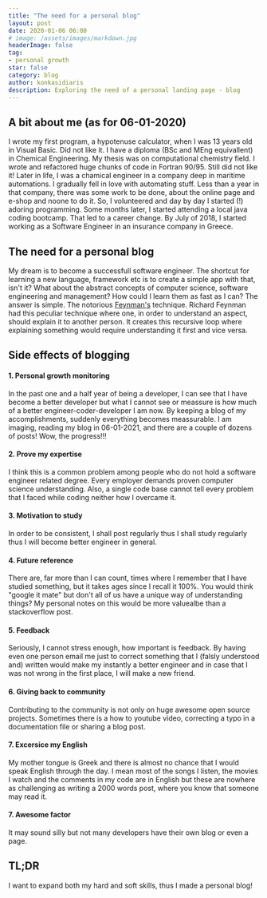 ```yaml
---
title: "The need for a personal blog"
layout: post
date: 2020-01-06 06:00
# image: /assets/images/markdown.jpg
headerImage: false
tag:
- personal growth
star: false
category: blog
author: konkasidiaris
description: Exploring the need of a personal landing page - blog
---
```


## A bit about me (as for 06-01-2020)

I wrote my first program, a hypotenuse calculator, when I was 13 years old in Visual Basic. Did not like it. I have a diploma (BSc and MEng equivallent) in Chemical Engineering. My thesis was on computational chemistry field. I wrote and refactored huge chunks of code in Fortran 90/95. Still did not like it! Later in life, I was a chamical engineer in a company deep in maritime automations. I gradually fell in love with automating stuff. Less than a year in that company, there was some work to be done, about the online page and e-shop and noone to do it. So, I volunteered and day by day I started (!) adoring programming.
Some months later, I started attending a local java coding bootcamp. That led to a career change. By July of 2018, I started working as a Software Engineer in an insurance company in Greece.

## The need for a personal blog

My dream is to become a successfull software engineer. The shortcut for learning a new language, framework etc is to create a simple app with that, isn't it? What about the abstract concepts of computer science, software engineering and management? How could I learn them as fast as I can? The answer is simple. The notorious [Feynman's](https://en.wikipedia.org/wiki/Richard_Feynman) technique. Richard Feynman had this peculiar technique where one, in order to understand an aspect, should explain it to another person. It creates this recursive loop where explaining something would require understanding it first and vice versa.

## Side effects of blogging

#### 1. Personal growth monitoring
In the past one and a half year of being a developer, I can see that I have become a better developer but what I cannot see or meassure is how much of a better engineer-coder-developer I am now. By keeping a blog of my accomplishments, suddenly everything becomes meassurable. I am imaging, reading my blog in 06-01-2021, and there are a couple of dozens of posts! Wow, the progress!!!
#### 2. Prove my expertise
I think this is a common problem among people who do not hold a software engineer related degree. Every employer demands proven computer science understanding. Also, a single code base cannot tell every problem that I faced while coding neither how I overcame it.
#### 3. Motivation to study
In order to be consistent, I shall post regularly thus I shall study regularly thus I will become better engineer in general.
#### 4. Future reference
There are, far more than I can count, times where I remember that I have studied something, but it takes ages since I recall it 100%. You would think "google it mate" but don't all of us have a unique way of understanding things? My personal notes on this would be more valuealbe than a stackoverflow post.
#### 5. Feedback
Seriously, I cannot stress enough, how important is feedback. By having even one person email me just to correct something that I (falsly understood and) written would make my instantly a better engineer and in case that I was not wrong in the first place, I will make a new friend.
#### 6. Giving back to community
Contributing to the community is not only on huge awesome open source projects. Sometimes there is a how to youtube video, correcting a typo in a documentation file or sharing a blog post.
#### 7. Excersice my English
My mother tongue is Greek and there is almost no chance that I would speak English through the day. I mean most of the songs I listen, the movies I watch and the comments in my code are in English but these are nowhere as challenging as writing a 2000 words post, where you know that someone may read it.
#### 7. Awesome factor
It may sound silly but not many developers have their own blog or even a page.

## TL;DR
I want to expand both my hard and soft skills, thus I made a personal blog!